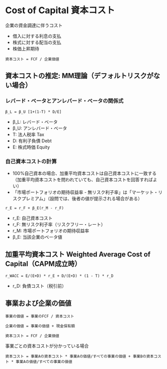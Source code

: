 # Cost of Capital 資本コスト

企業の資金調達に伴うコスト
* 借入に対する利息の支払
* 株式に対する配当の支払
* 株価上昇期待

```
資本コスト = FCF / 企業価値
```

## 資本コストの推定: MM理論（デフォルトリスクがない場合）
### レバード・ベータとアンレバード・ベータの関係式
```
β_L = β_U [1+(1-T) * D/E]
```
* β_L: レバード・ベータ
* β_U: アンレバード・ベータ
* T: 法人税率 Tax
* D: 有利子負債 Debt
* E: 株式時価 Equity

### 自己資本コストの計算
* 100%自己資本の場合、加重平均資本コストは自己資本コストに一致する（加重平均資本コストを問われていても、自己資本コストを回答すればよい）
* 「市場ポートフォリオの期待収益率 - 無リスク利子率」は「マーケット・リスクプレミアム」（設問では、後者の値が提示される場合がある）
```
r_E = r_F + β_E(r_M - r_F)
```
* r_E: 自己資本コスト
* r_F: 無リスク利子率（リスクフリー・レート）
* r_M: 市場ポートフォリオの期待収益率
* β_E: 当該企業のベータ値

## 加重平均資本コスト Weighted Average Cost of Capital（CAPM成立時）
```
r_WACC = E/(E+D) * r_E + D/(E+D) * (1 - T) * r_D
```
* r_D: 負債コスト（税引前）

## 事業および企業の価値
```
事業の価値 = 事業のFCF / 資本コスト
```
```
企業の価値 = 事業の価値 + 現金保有額
```
```
資本コスト = FCF / 企業価値
```
事業ごとの資本コストが分かっている場合
```
資本コスト = 事業Aの資本コスト * 事業Aの価値/すべての事業の価値 + 事業Bの資本コスト * 事業Aの価値/すべての事業の価値
```
